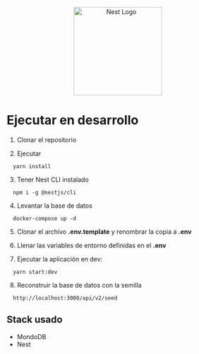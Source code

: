 <p align="center">
  <a href="http://nestjs.com/" target="blank"><img src="https://nestjs.com/img/logo-small.svg" width="200" alt="Nest Logo" /></a>
</p>

# Ejecutar en desarrollo

1. Clonar el repositorio

2. Ejecutar
```
  yarn install
```

3. Tener Nest CLI instalado
```
  npm i -g @nestjs/cli
```

4. Levantar la base de datos
```
  docker-compose up -d
```

5. Clonar el archivo __.env.template__ y renombrar la copia a __.env__

6. Llenar las variables de entorno definidas en el __.env__

7. Ejecutar la aplicación en dev:
```
  yarn start:dev
```

8. Reconstruir la base de datos con la semilla
```
  http://localhost:3000/api/v2/seed
```


## Stack usado
* MondoDB
* Nest